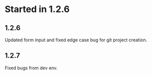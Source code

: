 # Started in 1.2.6

## 1.2.6

Updated form input and fixed edge case bug for git project creation.

## 1.2.7

Fixed bugs from dev env.